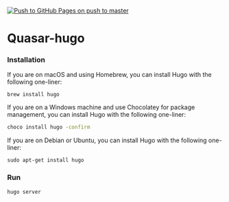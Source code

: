 [![Push to GitHub Pages on push to master](https://github.com/Quasars/quasar.codes/actions/workflows/publish.yml/badge.svg)](https://github.com/Quasars/quasar.codes/actions/workflows/publish.yml)
# Quasar-hugo

### Installation

If you are on macOS and using Homebrew, you can install Hugo with the following one-liner:

	brew install hugo

If you are on a Windows machine and use Chocolatey for package management, you can install Hugo with the following one-liner:
```sh
choco install hugo -confirm
```

If you are on Debian or Ubuntu, you can install Hugo with the following one-liner:

    sudo apt-get install hugo
    
### Run

    hugo server
    



